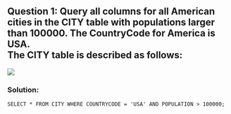 ## Question 1: Query all columns for all American cities in the CITY table with populations larger than 100000. The CountryCode for America is USA. <br>The CITY table is described as follows:
<img src="https://s3.amazonaws.com/hr-challenge-images/8137/1449729804-f21d187d0f-CITY.jpg">

### Solution:
```SELECT * FROM CITY WHERE COUNTRYCODE = 'USA' AND POPULATION > 100000;```
